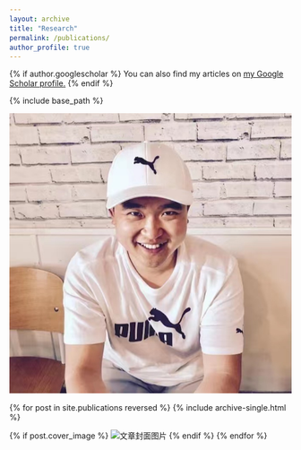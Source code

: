 ```yaml
---
layout: archive
title: "Research"
permalink: /publications/
author_profile: true
---
```


{% if author.googlescholar %}
  You can also find my articles on <u><a href="{{author.googlescholar}}">my Google Scholar profile</a>.</u>
{% endif %}

{% include base_path %}

![picture](/images/Myphoto.jpg)

{% for post in site.publications reversed %}
  {% include archive-single.html %}

  {% if post.cover_image %}
    <img src="{{ post.cover_image }}" alt="文章封面图片">
  {% endif %}
{% endfor %}
